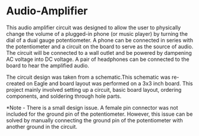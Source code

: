 # Audio-Amplifier
This audio amplifier circuit was designed to allow the user to physically change the volume of a plugged-in phone (or music player) by turning the dial of a dual gauge potentiometer. A phone can be connected in series with the potentiometer and a circuit on the board to serve as the source of audio. The circuit will be connected to a wall outlet and be powered by dampening AC voltage into DC voltage. A pair of headphones can be connected to the board to hear the amplified audio. 

The circuit design was taken from a schematic.This schematic was re-created on Eagle and board layout was performed on a 3x3 inch board. This project mainly involved setting up a circuit, basic board layout, ordering components, and soldering through hole parts.

*Note - There is a small design issue. A female pin connector was not included for the ground pin of the potentiometer. However, this issue can be solved by manually connecting the ground pin of the potentiometer with another ground in the circuit.
